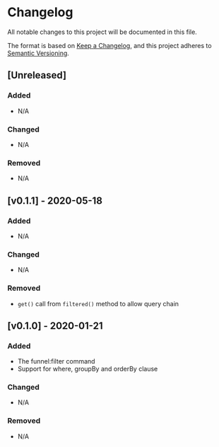 # Changelog
All notable changes to this project will be documented in this file.

The format is based on [Keep a Changelog](https://keepachangelog.com/en/1.0.0/),
and this project adheres to [Semantic Versioning](https://semver.org/spec/v2.0.0.html).

## [Unreleased]
### Added
- N/A
### Changed
- N/A
### Removed
- N/A
## [v0.1.1] - 2020-05-18
### Added
- N/A
### Changed
- N/A
### Removed
- `get()` call from `filtered()` method to allow query chain
## [v0.1.0] - 2020-01-21
### Added
- The funnel:filter command
- Support for where, groupBy and orderBy clause
### Changed
- N/A
### Removed
- N/A
